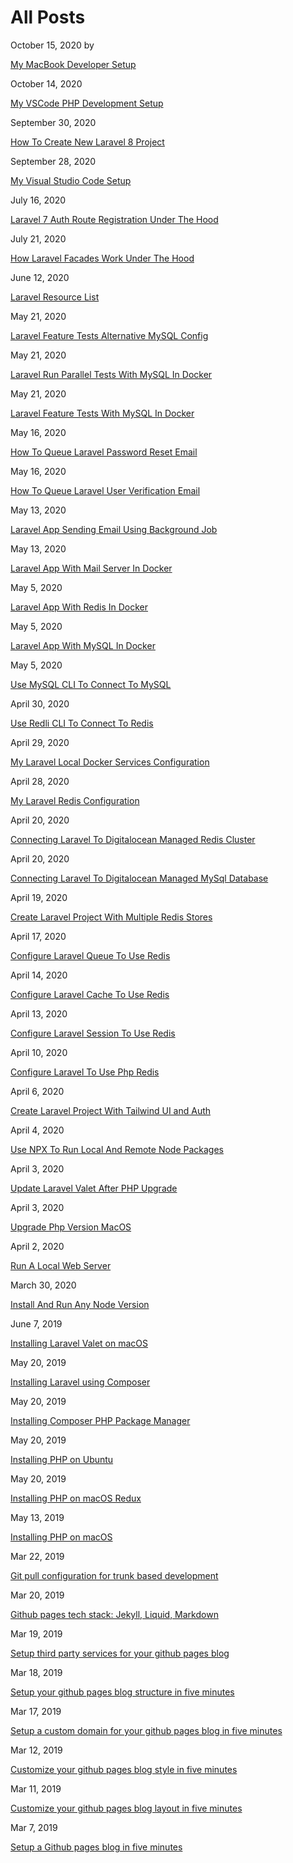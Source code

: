 # All Posts

October 15, 2020 by

[My MacBook Developer Setup](https://aregsar.com/blog/2020/my-macbook-developer-setup)

October 14, 2020

[My VSCode PHP Development Setup](https://aregsar.com/blog/2020/my-vscode-php-development-setup)

September 30, 2020

[How To Create New Laravel 8 Project](https://aregsar.com/blog/2020/how-to-create-new-laravel-8-project)

September 28, 2020

[My Visual Studio Code Setup](https://aregsar.com/blog/2020/my-visual-studio-code-setup)

July 16, 2020

[Laravel 7 Auth Route Registration Under The Hood](https://aregsar.com/blog/2020/laravel-7-auth-route-registration-under-the-hood)

July 21, 2020

[How Laravel Facades Work Under The Hood](https://aregsar.com/blog/2020/how-laravel-facades-work-under-the-hood)

June 12, 2020

[Laravel Resource List](https://aregsar.com/blog/2020/laravel-resource-list)

May 21, 2020

[Laravel Feature Tests Alternative MySQL Config](https://aregsar.com/blog/2020/laravel-feature-tests-alternative-mysql-config)

May 21, 2020

[Laravel Run Parallel Tests With MySQL In Docker](https://aregsar.com/blog/2020/laravel-run-parallel-tests-with-mysql-in-docker)

May 21, 2020

[Laravel Feature Tests With MySQL In Docker](https://aregsar.com/blog/2020/laravel-feature-tests-with-mysql-in-docker)

May 16, 2020

[How To Queue Laravel Password Reset Email](https://aregsar.com/blog/2020/how-to-queue-laravel-password-reset-email)

May 16, 2020

[How To Queue Laravel User Verification Email](https://aregsar.com/blog/2020/how-to-queue-laravel-user-verification-email)

May 13, 2020

[Laravel App Sending Email Using Background Job](https://aregsar.com/blog/2020/laravel-app-sending-email-using-background-job)

May 13, 2020

[Laravel App With Mail Server In Docker](https://aregsar.com/blog/2020/laravel-app-with-mail-server-in-docker)

May 5, 2020

[Laravel App With Redis In Docker](https://aregsar.com/blog/2020/laravel-app-with-redis-in-docker)

May 5, 2020

[Laravel App With MySQL In Docker](https://aregsar.com/blog/2020/laravel-app-with-mysql-in-docker)

May 5, 2020

[Use MySQL CLI To Connect To MySQL](https://aregsar.com/blog/2020/use-mysql-cli-to-connect-to-mysql)

April 30, 2020

[Use Redli CLI To Connect To Redis](https://aregsar.com/blog/2020/use-redli-cli-to-connect-to-redis)

April 29, 2020

[My Laravel Local Docker Services Configuration](https://aregsar.com/blog/2020/my-laravel-local-docker-services-configuration)

April 28, 2020

[My Laravel Redis Configuration](https://aregsar.com/blog/2020/my-laravel-redis-configuration)

April 20, 2020

[Connecting Laravel To Digitalocean Managed Redis Cluster](https://aregsar.com/blog/2020/connecting-laravel-to-digitalocean-managed-redis-cluster)

April 20, 2020

[Connecting Laravel To Digitalocean Managed MySql Database](https://aregsar.com/blog/2020/connecting-laravel-to-digitalocean-managed-mysql-database)

April 19, 2020

[Create Laravel Project With Multiple Redis Stores](https://aregsar.com/blog/2020/create-laravel-project-with-multiple-redis-stores)

April 17, 2020

[Configure Laravel Queue To Use Redis](https://aregsar.com/blog/2020/configure-laravel-queue-to-use-redis)

April 14, 2020

[Configure Laravel Cache To Use Redis](https://aregsar.com/blog/2020/configure-laravel-cache-to-use-redis)

April 13, 2020

[Configure Laravel Session To Use Redis](https://aregsar.com/blog/2020/configure-laravel-session-to-use-redis)

April 10, 2020

[Configure Laravel To Use Php Redis](https://aregsar.com/blog/2020/configure-laravel-to-use-php-redis)

April 6, 2020

[Create Laravel Project With Tailwind UI and Auth](https://aregsar.com/blog/2020/create-laravel-project-with-tailwind-ui-and-auth)

April 4, 2020

[Use NPX To Run Local And Remote Node Packages](https://aregsar.com/blog/2020/use-npx-to-run-local-and-remote-node-packages)

April 3, 2020

[Update Laravel Valet After PHP Upgrade](https://aregsar.com/blog/2020/update-laravel-valet-after-php-upgrade)

April 3, 2020

[Upgrade Php Version MacOS](https://aregsar.com/blog/2020/upgrade-php-version-macOS)

April 2, 2020

[Run A Local Web Server](https://aregsar.com/blog/2020/run-a-local-web-server)

March 30, 2020

[Install And Run Any Node Version](https://aregsar.com/blog/2020/install-and-run-any-node-version)

June 7, 2019

[Installing Laravel Valet on macOS](https://aregsar.com/blog/2019/installing-laravel-valet-on-macOS)

May 20, 2019

[Installing Laravel using Composer](https://aregsar.com/blog/2019/installing-laravel-using-composer)

May 20, 2019

[Installing Composer PHP Package Manager](https://aregsar.com/blog/2019/installing-composer-php-package-manager)

May 20, 2019

[Installing PHP on Ubuntu](https://aregsar.com/blog/2019/installing-php-on-ubuntu)

May 20, 2019

[Installing PHP on macOS Redux](https://aregsar.com/blog/2019/installing-php-on-macos-redux)

May 13, 2019

[Installing PHP on macOS](https://aregsar.com/blog/2019/installing-php-on-macos)

Mar 22, 2019

[Git pull configuration for trunk based development](https://aregsar.com/blog/2019/git-pull-configuration-for-trunk-based-development)

Mar 20, 2019

[Github pages tech stack: Jekyll, Liquid, Markdown](https://aregsar.com/blog/2019/github-pages-tech-stack-jekyll-markdown-liquid)

Mar 19, 2019

[Setup third party services for your github pages blog](https://aregsar.com/blog/2019/how-to-setup-third-party-services-for-your-github-pages-blog)

Mar 18, 2019

[Setup your github pages blog structure in five minutes](https://aregsar.com/blog/2019/how-to-setup-your-github-pages-blog-structure-in-five-minutes)

Mar 17, 2019

[Setup a custom domain for your github pages blog in five minutes](https://aregsar.com/blog/2019/how-to-setup-a-custom-domain-for-your-github-pages-blog-in-five-minutes)

Mar 12, 2019

[Customize your github pages blog style in five minutes](https://aregsar.com/blog/2019/how-to-customize-your-github-pages-blog-style-in-five-minutes)

Mar 11, 2019

[Customize your github pages blog layout in five minutes](https://aregsar.com/blog/2019/how-to-customize-your-github-pages-blog-layout-in-five-minutes)

Mar 7, 2019

[Setup a Github pages blog in five minutes](https://aregsar.com/blog/2019/how-to-setup-a-github-pages-blog-in-five-minutes)

